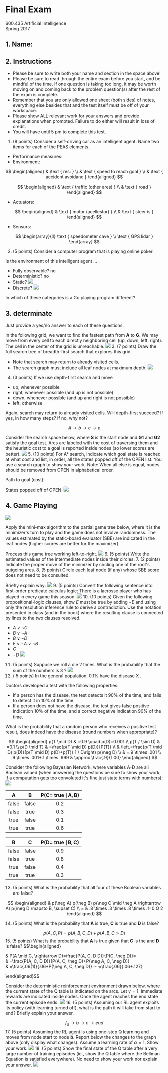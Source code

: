 # Final Exam 

600.435 Artificial Intelligence<br>Spring $2017$

## 1. Name:

## 2. Instructions

- Please be sure to write both your name and section in the space above!
- Please be sure to read through the entire exam before you start, and be mindful of the time. If one question is taking too long, it may be worth moving on and coming back to the problem question(s) after the rest of the exam is complete.
- Remember that you are only allowed one sheet (both sides) of notes, everything else besides that and the test itself must be off of your workspace.
- Please show ALL relevant work for your answers and provide explanations when prompted. Failure to do either will result in loss of credit.
- You will have until $5$ pm to complete this test.

1. (8 points) Consider a self-driving car as an intelligent agent. Name two items for each of the PEAS elements.

- Performance measures:
- Environment:

$$
\begin{aligned}
& \text { res: } \\
& \text { speed to reach goal } \\
& \text { accident avoidane }
\end{aligned}
$$

$$
\begin{aligned}
& \text { traffic (other ares) } \\
& \text { road }
\end{aligned}
$$

- Actuators:

$$
\begin{aligned}
& \text { motor (acellestor) } \\
& \text { steer is }
\end{aligned}
$$

- Sensors:

$$
\begin{array}{ll}
\text { speedometer cave } \\
\text { GPS lidar }
\end{array}
$$

2. (5 points) Consider a computer program that is playing online poker.

Is the environment of this intelligent agent ...

- Fully observable?
no
- Deterministic?
no
- Static?
![](https://cdn.mathpix.com/cropped/2025_04_29_5d79eb8f853b8e4b4501g-2.jpg?height=85&width=98&top_left_y=1508&top_left_x=550)
- Discrete?
![](https://cdn.mathpix.com/cropped/2025_04_29_5d79eb8f853b8e4b4501g-2.jpg?height=101&width=115&top_left_y=1668&top_left_x=547)

In which of these categories is a Go playing program different?

## 3. determinate

Just provide a yes/no answer to each of these questions.

In the following grid, we want to find the fastest path from $\mathbf{A}$ to $\mathbf{G}$.
We may move from every cell to each directly neighboring cell (up, down, left, right).
The cell in the center of the grid is unreachable.
![](https://cdn.mathpix.com/cropped/2025_04_29_5d79eb8f853b8e4b4501g-3.jpg?height=608&width=608&top_left_y=471&top_left_x=783)
3. (7 points) Draw the full search tree of breadth-first search that explores this grid.

- Note that search may return to already visited cells.
- The search graph must include all leaf nodes at maximum depth.
![](https://cdn.mathpix.com/cropped/2025_04_29_5d79eb8f853b8e4b4501g-3.jpg?height=533&width=590&top_left_y=1368&top_left_x=594)

4. (3 points) If we use depth-first search and move

- up, whenever possible
- right, whenever possible (and up is not possible)
- down, whenever possible (and up and right is not possible)
- left, otherwise

Again, search may return to already visited cells.
Will depth-first succeed? If yes, in how many steps? If no, why not?

$$
A \rightarrow b \rightarrow c \rightarrow e
$$

Consider the search space below, where $\mathbf{S}$ is the start node and $\mathbf{G 1}$ and $\mathbf{G 2}$ satisfy the goal test. Arcs are labeled with the cost of traversing them and the heuristic cost to a goal is reported inside nodes (so lower scores are better).
![](https://cdn.mathpix.com/cropped/2025_04_29_5d79eb8f853b8e4b4501g-4.jpg?height=711&width=1235&top_left_y=433&top_left_x=472)
5. (10 points) For A* search, indicate which goal state is reached at what cost and list, in order, all the states popped off of the OPEN list. You use a search graph to show your work.
Note: When all else is equal, nodes should be removed from OPEN in alphabetical order.

Path to goal (cost):

States popped off of OPEN:
![](https://cdn.mathpix.com/cropped/2025_04_29_5d79eb8f853b8e4b4501g-4.jpg?height=1231&width=1811&top_left_y=1521&top_left_x=0)

## 4. Game Playing

![](https://cdn.mathpix.com/cropped/2025_04_29_5d79eb8f853b8e4b4501g-5.jpg?height=219&width=545&top_left_y=0&top_left_x=958)

Apply the mini-max algorithm to the partial game tree below, where it is the minimizer's turn to play and the game does not involve randomness. The values estimated by the static-board evaluator (SBE) are indicated in the leaf nodes (higher scores are better for the maximizer).

Process this game tree working left-to-right.
![](https://cdn.mathpix.com/cropped/2025_04_29_5d79eb8f853b8e4b4501g-5.jpg?height=724&width=1636&top_left_y=527&top_left_x=326)
6. (5 points) Write the estimated values of the intermediate nodes inside their circles.
7. (2 points) Indicate the proper move of the minimizer by circling one of the root's outgoing arcs.
8. (5 points) Circle each leaf node (if any) whose SBE score does not need to be consulted.

Briefly explain why:
![](https://cdn.mathpix.com/cropped/2025_04_29_5d79eb8f853b8e4b4501g-5.jpg?height=397&width=1432&top_left_y=1761&top_left_x=482)
9. (5 points) Convert the following sentence into first-order predicate calculus logic: There is a lacrosse player who has played in every game this season.
![](https://cdn.mathpix.com/cropped/2025_04_29_5d79eb8f853b8e4b4501g-6.jpg?height=269&width=1820&top_left_y=356&top_left_x=212)
10. (10 points) Given the following propositional-logic clauses, show $E$ must be true by adding $\neg E$ and using only the resolution inference rule to derive a contradiction.
Use the notation presented in class (and in the book) where the resulting clause is connected by lines to the two clauses resolved.

- $A \vee \neg C$
- $B \vee \neg A$
- $B \vee \neg D$
- $E \vee \neg A \vee \neg B$
- $C$
- $\neg D$
![](https://cdn.mathpix.com/cropped/2025_04_29_5d79eb8f853b8e4b4501g-6.jpg?height=751&width=562&top_left_y=1164&top_left_x=955)

11. (5 points) Suppose we roll a die $2$ times. What is the probability that the sum of the numbers is $3$ ?
![](https://cdn.mathpix.com/cropped/2025_04_29_5d79eb8f853b8e4b4501g-7.jpg?height=418&width=1970&top_left_y=371&top_left_x=65)
12. ( $5$ points) In the general population, $0.1 \%$ have the disease X .

Doctors developed a test with the following properties:

- If a person has the disease, the test detects it $90 \%$ of the time, and fails to detect it in $10 \%$ of the time.
- If a person does not have the disease, the test gives false positive indication $10 \%$ of the time, and a correct negative indication $90 \%$ of the time.

What is the probability that a random person who receives a positive test result, does indeed have the disease (round numbers when appropriate)?

$$
\begin{aligned}
p(T \mid D) & =0.9 \quad p(D)=0.001 \\
p(T / \sim D) & =0.1 \\
p(D \mid T) & =\frac{p(T \mid D) p(D)}{P(T)} \\
& \left.=\frac{p(T \mid D) p(D)}{p(T \mid D) p(D)+p(T)} 1 / D\right) p(\neg D) \\
& =.9 \times .001 \\
.9 \times .001+.1 \times .999 & \approx \frac{.9}{1.00}
\end{aligned}
$$

Consider the following Bayesian Network, where variables A-D are all Boolean valued (when answering the questions be sure to show your work, if a computation gets too convoluted it's fine just state terms with numbers):
![](https://cdn.mathpix.com/cropped/2025_04_29_5d79eb8f853b8e4b4501g-8.jpg?height=443&width=985&top_left_y=391&top_left_x=597)

| $\mathbf{A}$ | $\mathbf{B}$ | $\mathbf{P}(\mathbf{C}=$ true $\mid \mathbf{A}, \mathbf{B})$ |
| :---: | :---: | :---: |
| false | false | $0.2$ |
| false | true | $0.3$ |
| true | false | $0.1$ |
| true | true | $0.6$ |


| $\mathbf{B}$ | $\mathbf{C}$ | $\mathbf{P}(\mathbf{D}=$ true $\mid \mathbf{B}, \mathbf{C})$ |
| :---: | :---: | :---: |
| false | false | $0.9$ |
| false | true | $0.8$ |
| true | false | $0.4$ |
| true | true | $0.3$ |

13. (5 points) What is the probability that all four of these Boolean variables are false?

$$
\begin{aligned}
& p(\neg A) p(\neg B) p(\neg C \mid \neg A \rightarrow A) p(\neg D \mapsto B, \supset C) \\
= & .8 \times .3 \times .8 \times .1=0 Q 2
\end{aligned}
$$

14. (5 points) What is the probability that $\mathbf{A}$ is true, $\mathbf{C}$ is true and $\mathbf{D}$ is false?

$$
p(A, C, P)=p(A, B, C, D)+p(A, B, C>D)
$$
15. (5 points) What is the probability that $\mathbf{A}$ is true given that $\mathbf{C}$ is the and $\mathbf{D}$ is false?
\$\$\begin{aligned}

\& P(A \mid C, \rightarrow D)=\frac{P(A, C, D D)}{P(C, \neg D)}= <br>
\& =\frac{P(A, C, D D)}{P(A, C, \neg D)+P(\neg A, C, \neg D)} <br>
\& =\frac{.06(1)}{.06+P(\neg A, C, \neg D)}=···=\frac{.06}{.06+.127}

\end{aligned}\$\$

Consider the deterministic reinforcement environment drawn below, where the current state of the Q table is indicated on the arcs. Let $\gamma=1$. Immediate rewards are indicated inside nodes. Once the agent reaches the end state the current episode ends.
![](https://cdn.mathpix.com/cropped/2025_04_29_5d79eb8f853b8e4b4501g-9.jpg?height=396&width=917&top_left_y=344&top_left_x=631)
16. (5 points) Assuming our RL agent exploits its policy (with learning turned off), what is the path it will take from start to end? Briefly explain your answer.

$$
f_{a} \rightarrow b \rightarrow c \rightarrow e u d
$$
17. (5 points) Assuming the RL agent is using one-step Q learning and moves from node start to node $\mathbf{b}$. Report below the changes to the graph above (only display what changes). Assume a learning rate of $\alpha=1$. Show your work.
![](https://cdn.mathpix.com/cropped/2025_04_29_5d79eb8f853b8e4b4501g-9.jpg?height=747&width=1515&top_left_y=1342&top_left_x=609)
18. (5 points) Show the final state of the Q table after a very large number of training episodes (ie., show the Q table where the Bellman Equation is satisfied everywhere). No need to show your work nor explain your answer.
![](https://cdn.mathpix.com/cropped/2025_04_29_5d79eb8f853b8e4b4501g-9.jpg?height=324&width=925&top_left_y=2283&top_left_x=573)

